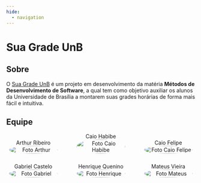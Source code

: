 ```yaml
---
hide:
  - navigation
---
```


# Sua Grade UnB

## Sobre

O [Sua Grade UnB](https://suagradeunb.com.br) é um projeto em desenvolvimento da matéria **Métodos de Desenvolvimento de Software**, a qual tem como objetivo auxiliar os alunos da Universidade de Brasília a montarem suas grades horárias de forma mais fácil e intuitiva.

## Equipe

<div style="display: flex; flex-direction: column; align-items: center; gap: 25px;">
    <div style="display: flex; align-items: end; justify-content: center; gap: 50px;">
        <div style="text-align: center;">
            Arthur Ribeiro
            <br/>
            <img src="https://github.com/artrsousa1.png" alt="Foto Arthur" width="130px" height="50%" style="border-radius:50%"/>
        </div>
        <div style="text-align: center;">
            Caio Habibe
            <br/>
            <img src="https://github.com/CaioHabibe.png" alt="Foto Caio Habibe" width="130px" height="50%" style="border-radius:50%"/>
        </div>
        <div style="text-align: center;">
            Caio Felipe
            <br/>
            <img src="https://github.com/caio-felipee.png" alt="Foto Caio Felipe" width="130px" height="50%" style="border-radius:50%"/>
        </div>
    </div>
    <div style="display: flex; align-items: end; justify-content: center; gap: 50px;">
        <div style="text-align: center;">
            Gabriel Castelo
            <br/>
            <img src="https://github.com/GabrielCastelo-31.png" alt="Foto Gabriel" width="130px" height="50%" style="border-radius:50%"/>
        </div>
        <div style="text-align: center;">
            Henrique Quenino
            <br/>
            <img src="https://github.com/henriquecq.png" alt="Foto Henrique" width="130px" height="50%" style="border-radius:50%"/>
        </div>
        <div style="text-align: center;">
            Mateus Vieira
            <br/>
            <img src="https://github.com/mateusvrs.png" alt="Foto Mateus" width="130px" height="50%" style="border-radius:50%"/>
        </div>
    </div>
</div>
